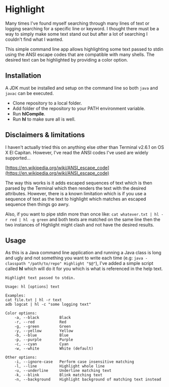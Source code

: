 # Highlight

Many times I've found myself searching through many lines of text or logging
searching for a specific line or keyword. I thought there must be a way to
simply make some text stand out but after a lot of searching I couldn't find
what I wanted.

This simple command line app allows highlighting some text passed to stdin
using the ANSI escape codes that are compatible with many shells. The desired
text can be highlighted by providing a color option.

## Installation

A JDK must be installed and setup on the command line so both `java` and `javac`
can be executed.

- Clone repository to a local folder.
- Add folder of the repository to your PATH environment variable.
- Run **hlCompile**.
- Run **hl** to make sure all is well.

## Disclaimers & limitations

I haven't actually tried this on anything else other than Terminal v2.6.1 on
OS X El Capitan. However, I've read the ANSI codes I've used are widely
supported...

[https://en.wikipedia.org/wiki/ANSI_escape_code](https://en.wikipedia.org/wiki/ANSI_escape_code)

The way this works is it adds escaped sequences of text which is then parsed by
the Terminal which then renders the text with the desired attributes. However,
there is a known limitation which is if you use a sequence of text as the text
to highlight which matches an escaped sequence then things go awry.

Also, if you want to pipe stdin more than once like:
`cat whatever.txt | hl -r red | hl -g green` and both texts are matched on the
same line then the two instances of Highlight might clash and not have the
desired results.

## Usage

As this is a Java command line application and running a Java class is long and
ugly and not something you want to write each time
(e.g: `java -classpath "/path/to/repo" Highlight "$@"`), I've added a
simple script called **hl** which will do it for you which is what is referenced
in the help text.

```
Highlight text passed to stdin.

Usage: hl [options] text

Examples:
cat file.txt | hl -r text
adb logcat | hl -c "some logging text"

Color options:
    -a, --black         Black
    -r, --red           Red
    -g, --green         Green
    -y, --yellow        Yellow
    -b, --blue          Blue
    -p, --purple        Purple
    -c, --cyan          Cyan
    -w, --white         White (default)

Other options:
    -i, --ignore-case   Perform case insensitive matching
    -l, --line          Highlight whole line
    -u, --underline     Underline matching text
    -k, --blink         Blink matching text
    -n, --background    Highlight background of matching text instead
```
